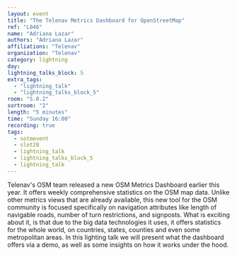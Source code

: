 ```yaml
---
layout: event
title: "The Telenav Metrics Dashboard for OpenStreetMap"
ref: "L046"
name: "Adriana Lazar"
authors: "Adriana Lazar"
affiliations: "Telenav"
organization: "Telenav"
category: lightning
day: 
lightning_talks_block: 5
extra_tags:
  - "lightning_talk"
  - "lightning_talks_block_5"
room: "S.0.2"
sortroom: "2"
length: "5 minutes"
time: "Sunday 16:00"
recording: true
tags:
  - sotmevent
  - slot28
  - lightning_talk
  - lightning_talks_block_5
  - lightning_talk
---
```

Telenav&#39;s OSM team released a new OSM Metrics Dashboard earlier this year. It offers weekly comprehensive statistics on the OSM map data. Unlike other metrics views that are already available, this new tool for the OSM community is focused specifically on navigation attributes like length of navigable roads, number of turn restrictions, and signposts. What is exciting about it, is that due to the big data technologies it uses, it offers statistics for the whole world, on countries, states, counties and even some metropolitan areas. In this lighting talk we will present what the dashboard offers via a demo, as well as some insights on how it works under the hood.